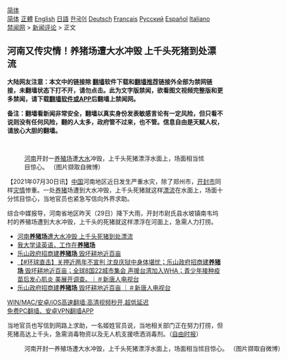  <!-- 面包屑导航 --> <div class="breadcrumb"><!-- GTranslate: https://gtranslate.io/ -->  <div class="switcher notranslate">  <div class="selected">  <a href="#" onclick="return false;"> 简体</a>  </div>  <div class="option">  <a href="https://www.bannedbook.org" onclick="doGTranslate('zh-CN|zh-CN');jQuery('div.switcher div.selected a').html(jQuery(this).html());return false;" title="简体中文" class="nturl selected"> 简体</a>  <a href="https://www.bannedbook.org/zh-tw/" onclick="doGTranslate('zh-CN|zh-TW');jQuery('div.switcher div.selected a').html(jQuery(this).html());return false;" title="繁體中文" class="nturl"> 正體</a>  <a href="https://www.bannedbook.org/en/" onclick="doGTranslate('zh-CN|en');jQuery('div.switcher div.selected a').html(jQuery(this).html());return false;" title="English" class="nturl"> English</a>  <a href="https://www.bannedbook.org/ja/" onclick="doGTranslate('zh-CN|ja');jQuery('div.switcher div.selected a').html(jQuery(this).html());return false;" title="日本語" class="nturl"> 日語</a>  <a href="https://www.bannedbook.org/ko/" onclick="doGTranslate('zh-CN|ko');jQuery('div.switcher div.selected a').html(jQuery(this).html());return false;" title="한국어" class="nturl"> 한국어</a>  <a href="https://www.bannedbook.org/de/" onclick="doGTranslate('zh-CN|de');jQuery('div.switcher div.selected a').html(jQuery(this).html());return false;" title="Deutsch" class="nturl"> Deutsch</a>  <a href="https://www.bannedbook.org/fr/" onclick="doGTranslate('zh-CN|fr');jQuery('div.switcher div.selected a').html(jQuery(this).html());return false;" title="Français" class="nturl"> Français</a>  <a href="https://www.bannedbook.org/ru/" onclick="doGTranslate('zh-CN|ru');jQuery('div.switcher div.selected a').html(jQuery(this).html());return false;" title="Русский" class="nturl"> Русский</a>  <a href="https://www.bannedbook.org/es/" onclick="doGTranslate('zh-CN|es');jQuery('div.switcher div.selected a').html(jQuery(this).html());return false;" title="Español" class="nturl"> Español</a>  <a href="https://www.bannedbook.org/it/" onclick="doGTranslate('zh-CN|it');jQuery('div.switcher div.selected a').html(jQuery(this).html());return false;" title="Italiano" class="nturl"> Italiano</a>  </div>  </div>      <div class='breadcrumb-sub'><!-- Breadcrumb NavXT 6.3.0 --> <a href="https://www.bannedbook.org/" class="home">禁闻网</a> &gt; <a href="https://www.bannedbook.org/bnews/comments/" class="category">新闻评论</a> &gt; 正文</div></div><h2>河南又传灾情！养猪场遭大水冲毁 上千头死猪到处漂流</h2> <p class="notice"><b>大陆网友注意：本文中的链接除 <a href="https://github.com/bannedbook/fanqiang" >翻墙</a>软件下载和<a href="https://github.com/killgcd/justmysocks/blob/master/README.md">翻墙推荐</a>链接外全部为禁网链接，未翻墙状态下打不开，请勿点击。此为文字版禁闻，欲看图文视频完整版和更多禁闻，请下载<a href="https://github.com/bannedbook/fanqiang">翻墙软件或APP</a>后翻墙上禁闻网。</p><p>备注：翻墙看新闻非常安全，翻墙以真实身份发表敏感言论有一定风险，但只看不说则没有任何风险，翻的人太多，政府管不过来，也不管。信息自由是天赋人权，请放心大胆的翻墙。</b></p>  <div class="entry"> <br /> <figure><a href="https://i2.wp.com/upload-images-bucket-v64rleca837do.s3.eu-west-1.amazonaws.com/wp-content/uploads/2021/07/30214128/php9RKIgX.jpeg?fit=608%2C417&#038;ssl=1" data-caption="河南开封一养殖场遭大水冲毁，上千头死猪漂浮水面上，场面相当怵目惊心。 （图片撷取自微博）"></a><figcaption class="wp-caption-text"><a href="https://www.bannedbook.org/bnews/tag/%e6%b2%b3%e5%8d%97/" class="st_tag internal_tag" rel="tag" title="标签 河南 下的日志">河南</a>开封一<a href="https://www.bannedbook.org/bnews/tag/%E5%85%BB%E6%AE%96%E5%9C%BA/" class="st_tag internal_tag" rel="tag" title="标签 养殖场 下的日志">养殖场</a>遭<a href="https://www.bannedbook.org/bnews/tag/%E5%A4%A7%E6%B0%B4/" class="st_tag internal_tag" rel="tag" title="标签 大水 下的日志">大水</a>冲毁，上千头死猪漂浮水面上，场面相当怵目惊心。 （图片撷取自微博）</figcaption></figure> <p>【2021年07月30日讯】<span class='wp_keywordlink_affiliate'><a href="https://www.bannedbook.org/" title="中国" target="_blank">中国</a></span>河南地区近日发生严重水灾，除了郑州市，<a href="https://www.bannedbook.org/bnews/tag/%e5%bc%80%e5%b0%81%e5%b8%82/" class="st_tag internal_tag" rel="tag" title="标签 开封市 下的日志">开封市</a>同样<a href="https://www.bannedbook.org/bnews/tag/%E7%81%BE%E6%83%85/" class="st_tag internal_tag" rel="tag" title="标签 灾情 下的日志">灾情</a>惨重。一处<a href="https://www.bannedbook.org/bnews/tag/%E5%85%BB%E7%8C%AA/" class="st_tag internal_tag" rel="tag" title="标签 养猪 下的日志">养猪</a>场遭到大水冲毁，上千头死猪就这样<a href="https://www.bannedbook.org/bnews/tag/%E6%BC%82%E6%B5%81/" class="st_tag internal_tag" rel="tag" title="标签 漂流 下的日志">漂流</a>在水面上，场面十分怵目惊心，当地官员也紧急写信向外界求助。</p> <p>综合中媒报导，河南省地区昨天（29日）降下大雨，开封市尉氏县水坡镇南韦坞村的养殖场遭到大水冲毁，上千头的死猪就这样漂浮在河面上，急需人力打捞。</p>  <ul class='op-related-articles' title='相关阅读'> <li><a href='https://www.bannedbook.org/bnews/worldnews/20210730/1597250.html' target='_blank'>河南<b>养猪场</b>遭大水冲毁 上千头死猪到处漂流</a></li> <li><a href='https://www.bannedbook.org/bnews/ssgc/20210602/1558479.html' target='_blank'>我大学读英语，工作在<b>养猪场</b></a></li> <li><a href='https://www.bannedbook.org/bnews/taiwannews/20210525/1553242.html' target='_blank'>乐山政府招商建<b>养猪场</b> 毁坏耕地近百亩</a></li> <li><a href='https://www.bannedbook.org/bnews/bannedvideo/20210524/1552885.html' target='_blank'>【#环球直击】关押近两年不宣判 沈良庆狱中身体堪忧；乐山政府招商建<b>养猪场</b> 毁坏耕地近百亩；全球8国22城市集会 声援台湾加入WHA；青少年接种疫苗后发心肌炎 美展开调查。｜＃新唐人电视台</a></li> <li><a href='https://www.bannedbook.org/bnews/bannedvideo/20210524/1552876.html' target='_blank'>乐山政府招商建<b>养猪场</b> 毁坏耕地近百亩 ｜＃新唐人电视台</a></li> </ul> <p class="texttj"> <a href="https://github.com/bannedbook/fanqiang/wiki/V2ray%E6%9C%BA%E5%9C%BA" target="_blank">WIN/MAC/安卓/iOS高速翻墙:高清视频秒开,超低延迟</a><br/> <a href="https://github.com/bannedbook/fanqiang/wiki/%E7%A6%81%E9%97%BB%E7%BD%91%E5%AE%89%E5%8D%93%E7%BF%BB%E5%A2%99%E6%96%B0%E9%97%BBAPP" target="_blank">免费PC翻墙、安卓VPN翻墙APP</a></p><p>当地官员也写信到网路上求助，一名姬姓官员说，当地相关部门正在努力打捞，但死猪高达上千头，急需消毒物资以及无人机支援喷洒消毒剂。（<a href="https://www.bannedbook.org/bnews/tag/%e8%87%aa%e7%94%b1%e6%97%b6%e6%8a%a5/" class="st_tag internal_tag" rel="tag" title="标签 自由时报 下的日志">自由时报</a>）</p>  <figure style="width: 660px" class="wp-caption alignnone"><figcaption class="wp-caption-text">河南开封一养殖场遭大水冲毁，上千头死猪漂浮水面上，场面相当怵目惊心。 （图片撷取自微博）</figcaption></figure> </p><a name='sharetosocial'></a>  <div style="margin-bottom:5px;padding-bottom:5px;clear:both"> <div id="archive-pix-1" class="banner-ads"> <!-- AuctionX Display platform tag START --> <div id="26318x728x90x621x_ADSLOT2" clicktrack="%%CLICK_URL_ESC%%"></div> <!-- AuctionX Display platform tag END --> </div> <div id="archive-pix-2" class="banner-ads"> <!-- AuctionX Display platform tag START --> <div id="26315x300x250x621x_ADSLOT2" clicktrack="%%CLICK_URL_ESC%%"></div> <!-- AuctionX Display platform tag END --> </div> </div>  <div id="archive-pix-1" class="banner-ads"> <!-- AuctionX Display platform tag START --> <div id="26318x728x90x621x_ADSLOT3" clicktrack="%%CLICK_URL_ESC%%"></div> <!-- AuctionX Display platform tag END --> </div> </div><!--END ENTRY--> 